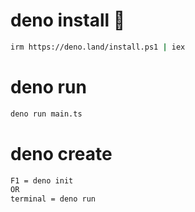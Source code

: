 # deno install 🚀
```bash
irm https://deno.land/install.ps1 | iex
```
# deno run

```bash
deno run main.ts
```
# deno create
```bash
F1 = deno init 
OR
terminal = deno run
```